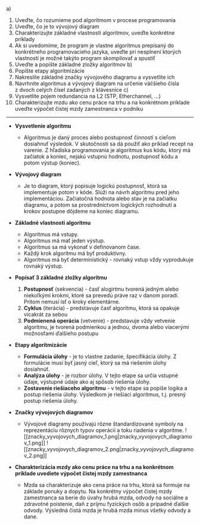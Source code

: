 a)
1. Uveďte, čo rozumieme pod algoritmom v procese programovania
2. Uveďte, čo je to vývojový diagram
3. Charakterizujte základné vlastnosti algoritmov, uveďte konkrétne príklady
4. Ak si uvedomíme, že program je vlastne algoritmus prepísaný do konkrétneho programovacieho jazyka, uveďte pri nesplnení ktorých vlastností je možné takýto program skompilovať a spustiť
5. Uveďte a popíšte základné zložky algoritmov
b)
1. Popíšte etapy algoritmizácie
2. Nakreslite základné značky vývojového diagramu a vysvetlite ich
3. Navrhnite algoritmus a vývojový diagram na určenie väčšieho čísla z dvoch celých čísel zadaných z klávesnice
c)
1. Vysvetlite pojem redundancia na L2 (STP, Etherchannel, ...)
2. Charakterizujte mzdu ako cenu práce na trhu a na konkrétnom príklade uveďte výpočet čistej mzdy zamestnanca v podniku

---

- **Vysvetlenie algoritmu**
  - Algoritmus je daný proces alebo postupnosť činností s cieľom dosiahnuť výsledok. V skutočnosti sa dá použiť ako príklad recept na varenie. Z hľadiska programovania je algoritmus kus kódu, ktorý má začiatok a koniec, nejakú vstupnú hodnotu, postupnosť kódu a potom výstup (koniec).

- **Vývojový diagram**
  - Je to diagram, ktorý popisuje logickú postupnosť, ktorá sa implementuje potom v kóde. Slúži na návrh algoritmu pred jeho implementáciou. Začiatočná hodnota alebo stav je na začiatku diagramu, a potom sa prostredníctvom logických rozhodnutí a krokov postupne dôjdeme na  koniec diagramu.

- **Základné vlastnosti algoritmu**
  - Algoritmus má vstupy.
  - Algoritmus má mať jeden výstup.
  - Algoritmus sa má vykonať v definovanom čase.
  - Každý krok algoritmu má byť produktívny.
  - Algoritmus má byť deterministický - rovnaký vstup vždy vyprodukuje rovnaký výstup.

- **Popísať 3 základné zložky algoritmu**
  1. **Postupnosť** (sekvencia) - časť alogirtmu tvorená jedným alebo niekoľkými krokmi, ktoré sa prevedú práve raz v danom poradí. Pritom nemusí ísť o kroky elementárne. 
  2. **Cyklus** (iterácia) - predstavuje časť algoritmu, ktorá sa opakuje vicakrát za sebou
  3. **Podmienená operácia** (vetvenie) - predstavuje vždy vetvenie algoritmu, je tvorená podmienkou a jednou, dvoma alebo viacerými možnosťami ďalšieho postupu

- **Etapy algoritmizácie**
  - **Formulácia úlohy** - je to vlastne zadanie, špecifikácia úlohy. Z formulácie musí byť jasný cieľ, ktorý sa má riešením úlohy dosiahnúť.
  - **Analýza úlohy** - je rozbor úlohy. V tejto etape sa určia vstupné údaje, výstupné údaje ako aj spôsob riešenia úlohy.
  - **Zostavenie riešiaceho algoritmu** - v tejto etape sa popíše logika a postup riešenia úlohy. Výsledkom je riešiaci algoritmus, t.j. presný postup riešenia úlohy.

- **Značky vývojových diagramov**
  - Vývojové diagramy používajú rôzne štandardizované symboly na reprezentáciu rôznych typov operácií a toku riadenia v algoritme.
  ![[znacky_vyvojovych_diagramov_1.png|znacky_vyvojovych_diagramov_1.png]]
![[znacky_vyvojovych_diagramov_2.png|znacky_vyvojovych_diagramov_2.png]]
- **Charakterizácia mzdy ako cenu práce na trhu a na konkrétnom príklade uvediete výpočet čistej mzdy zamestnanca**
  - Mzda sa charakterizuje ako cena práce na trhu, ktorá sa formuje na základe ponuky a dopytu. Na konkrétny výpočet čistej mzdy zamestnanca sa berie do úvahy hrubá mzda, odvody na sociálne a zdravotné poistenie, daň z príjmu fyzických osôb a prípadné ďalšie odvody. Výsledná čistá mzda je hrubá mzda minus všetky odvody a dane.

